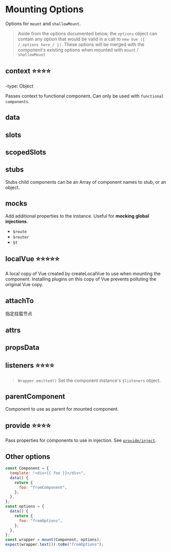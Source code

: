 # Mounting Options

Options for `mount` and `shallowMount`.

> Aside from the options documented below, the `options` object can contain any option that would be valid in a call to `new Vue ({ /_options here_/ })`. These options will be merged with the component's existing options when mounted with `mount` / `shallowMount`

## context ⭐⭐⭐⭐

-type: Object

Passes context to functional component. Can only be used with `functional components`.

## data

## slots

## scopedSlots

## stubs

Stubs child components can be an Array of component names to stub, or an object.

## mocks

Add additional properties to the instance. Useful for **mocking global injections**.

- `$route`
- `$router`
- `$t`

## localVue ⭐⭐⭐⭐⭐

A local copy of Vue created by createLocalVue to use when mounting the component. Installing plugins on this copy of Vue prevents polluting the original Vue copy.

## attachTo

指定挂载节点

## attrs

## propsData

## listeners ⭐⭐⭐⭐

> `Wrapper.emitted()`
> Set the component instance's `$listeners` object.

## parentComponent

Component to use as parent for mounted component.

## provide ⭐⭐⭐⭐

Pass properties for components to use in injection. See [`provide/inject`](https://vuejs.org/v2/api/#provide-inject).

## Other options

```js
const Component = {
  template: "<div>{{ foo }}</div>",
  data() {
    return {
      foo: "fromComponent",
    };
  },
};
const options = {
  data() {
    return {
      foo: "fromOptions",
    };
  },
};
const wrapper = mount(Component, options);
expect(wrapper.text()).toBe("fromOptions");
```
